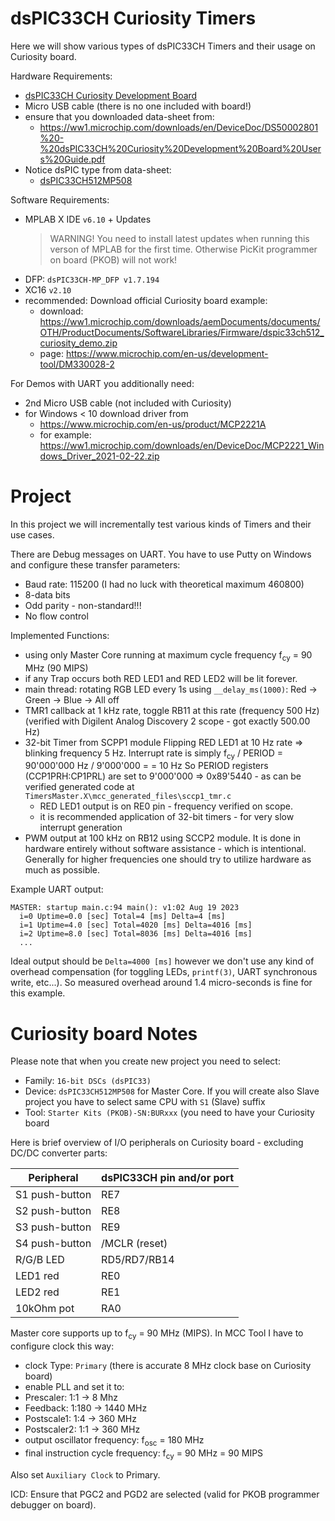 # dsPIC33CH Curiosity Timers

Here we will show various types of dsPIC33CH Timers and
their usage on Curiosity board.

Hardware Requirements:
- [dsPIC33CH Curiosity Development Board](https://www.microchip.com/en-us/development-tool/DM330028-2)
- Micro USB cable (there is no one included with board!)
- ensure that you downloaded data-sheet from:
  - https://ww1.microchip.com/downloads/en/DeviceDoc/DS50002801%20-%20dsPIC33CH%20Curiosity%20Development%20Board%20Users%20Guide.pdf
- Notice dsPIC type from data-sheet:
  - [dsPIC33CH512MP508](https://www.microchip.com/en-us/product/dsPIC33CH512MP508)

Software Requirements:
- MPLAB X IDE `v6.10` + Updates
  > WARNING! You need to install latest updates when running
  > this verson of MPLAB for the first time. Otherwise 
  > PicKit programmer on board (PKOB) will not work!
- DFP: `dsPIC33CH-MP_DFP v1.7.194`
- XC16 `v2.10`
- recommended: Download official Curiosity board example:
  - download: https://ww1.microchip.com/downloads/aemDocuments/documents/OTH/ProductDocuments/SoftwareLibraries/Firmware/dspic33ch512_curiosity_demo.zip
  - page: https://www.microchip.com/en-us/development-tool/DM330028-2

For Demos with UART you additionally need:
- 2nd Micro USB cable (not included with Curiosity)
- for Windows < 10 download driver from 
  - https://www.microchip.com/en-us/product/MCP2221A 
  - for example: https://ww1.microchip.com/downloads/en/DeviceDoc/MCP2221_Windows_Driver_2021-02-22.zip

# Project

In this project we will incrementally test various kinds of Timers
and their use cases.

There are Debug messages on UART. You have to use Putty on Windows
and configure these transfer parameters:
- Baud rate: 115200 (I had no luck with theoretical maximum 460800)
- 8-data bits
- Odd parity - non-standard!!!
- No flow control

Implemented Functions:
- using only Master Core running at maximum cycle frequency f<sub>cy</sub> = 90 MHz (90 MIPS)
- if any Trap occurs both RED LED1 and RED LED2 will be lit forever.
- main thread: rotating RGB LED every 1s using `__delay_ms(1000)`: Red -> Green -> Blue -> All off
- TMR1 callback at 1 kHz rate, toggle RB11 at this rate (frequency 500 Hz)
  (verified with Digilent Analog Discovery 2 scope - got exactly 500.00 Hz)
- 32-bit Timer from SCPP1 module Flipping RED LED1 at 10 Hz rate => blinking frequency 5 Hz.
  Interrupt rate is simply f<sub>cy</sub> / PERIOD = 90'000'000 Hz / 9'000'000 =  = 10 Hz
  So PERIOD registers (CCP1PRH:CP1PRL) are set to 9'000'000 => 0x89'5440 - as can
  be verified generated code at `TimersMaster.X\mcc_generated_files\sccp1_tmr.c`
  - RED LED1 output is on RE0 pin - frequency verified on scope.
  - it is recommended application of 32-bit timers - for very slow interrupt generation
- PWM output at 100 kHz on RB12 using SCCP2 module. It is done in hardware entirely without
  software assistance - which is intentional. Generally for higher frequencies one
  should try to utilize hardware as much as possible.
  

Example UART output:
```
MASTER: startup main.c:94 main(): v1:02 Aug 19 2023
  i=0 Uptime=0.0 [sec] Total=4 [ms] Delta=4 [ms]
  i=1 Uptime=4.0 [sec] Total=4020 [ms] Delta=4016 [ms]
  i=2 Uptime=8.0 [sec] Total=8036 [ms] Delta=4016 [ms]
  ...
```

Ideal output should be `Delta=4000 [ms]` however we don't
use any kind of overhead compensation (for toggling LEDs, `printf(3)`,
UART synchronous write, etc...). So measured overhead around 1.4 micro-seconds is fine for
this example.

# Curiosity board Notes

Please note that when you create new project you need to select:
- Family: `16-bit DSCs (dsPIC33)`
- Device: `dsPIC33CH512MP508` for Master Core. If you will create also Slave
  project you have to select same CPU with `S1` (Slave) suffix
- Tool: `Starter Kits (PKOB)-SN:BURxxx` (you need to have your Curiosity board 

Here is brief overview of I/O peripherals on Curiosity board - excluding DC/DC converter parts:

| Peripheral | dsPIC33CH pin and/or port |
| --- | --- |
| S1 push-button | RE7 |
| S2 push-button | RE8 |
| S3 push-button | RE9 |
| S4 push-button | /MCLR (reset) |
| R/G/B LED | RD5/RD7/RB14 |
| LED1 red | RE0 |
| LED2 red | RE1 |
| 10kOhm pot | RA0 |

Master core supports  up to f<sub>cy</sub> = 90 MHz (MIPS).
In MCC Tool I have to configure clock this way:
- clock Type: `Primary` (there is accurate 8 MHz clock base on Curiosity board)
- enable PLL and set it to:
- Prescaler: 1:1 -> 8 Mhz
- Feedback: 1:180 -> 1440 MHz
- Postscale1: 1:4 -> 360 MHz
- Postscaler2: 1:1 -> 360 MHz
- output oscillator frequency: f<sub>osc</sub> = 180 MHz
- final instruction cycle frequency:  f<sub>cy</sub> = 90 MHz = 90 MIPS

Also set `Auxiliary Clock` to Primary.

ICD: Ensure that PGC2 and PGD2 are selected (valid for PKOB programmer
debugger on board).


